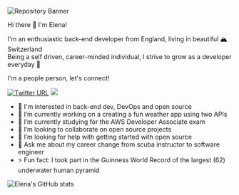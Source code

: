 ![Repository Banner](https://raw.githubusercontent.com/elenajp/elenajp/main/me_diving.png)

Hi there 👋 I'm Elena!

I'm an enthusiastic back-end developer from England, living in beautiful 🏔 Switzerland  
Being a self driven, career-minded individual, I strive to grow as a developer everyday 💪

I'm a people person, let's connect!

[![Twitter URL](https://img.shields.io/twitter/url/https/twitter.com/Perez84Elena.svg?style=social&label=Follow)](https://twitter.com/Perez84Elena)
[![](https://img.shields.io/badge/Connect-%230077B5.svg?logo=linkedin&style=sociallabel=Connect)](https://www.linkedin.com/in/elena-perez-2a5890192/)

- 🧐 I'm interested in back-end dev, DevOps and open source
- 🔭 I’m currently working on a creating a fun weather app using two APIs
- 🌱 I’m currently studying for the AWS Developer Associate exam
- 👯 I’m looking to collaborate on open source projects
- 🤔 I’m looking for help with getting started with open source
- 💬 Ask me about my career change from scuba instructor to software engineer
- ⚡ Fun fact: I took part in the Guinness World Record of the largest (62) underwater human pyramid

<!-- ![](https://img.shields.io/badge/<WORD_ON_LEFT>-<WORD_ON_RIGHT>-informational?style=flat&logo=<LOGO_NAME>&logoColor=white&color=2bbc8a) ![](https://img.shields.io/badge/<WORD_ON_LEFT>-<WORD_ON_RIGHT>-informational?style=flat&logo=<LOGO_NAME>&logoColor=white&color=2bbc8a) -->

<!-- **Languages and Tools:**
<code><img height="20" src="https://raw.githubusercontent.com/github/explore/80688e429a7d4ef2fca1e82350fe8e3517d3494d/topics/javascript/javascript.png"></code> -->

![Elena's GitHub stats](https://github-readme-stats.vercel.app/api?username=elenajp&show_icons=true&theme=tokyonight)
